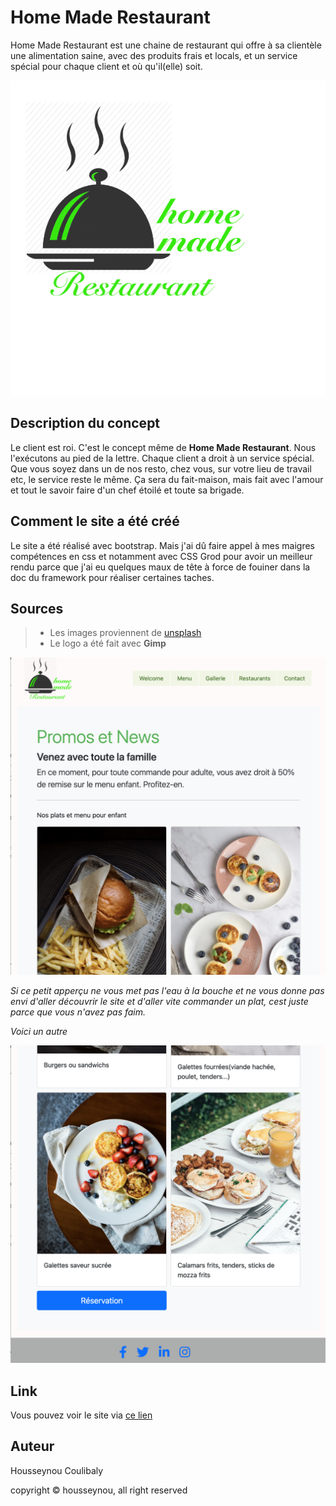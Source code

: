 # Home Made Restaurant

Home Made Restaurant est une chaine de restaurant qui offre à sa clientèle une alimentation saine, avec des produits frais et locals, et un service spécial pour chaque client et où qu'il(elle) soit. 

![La Marque du Resto](images/logo.png)

## Description du concept

Le client est roi. C'est le concept même de **Home Made Restaurant**. Nous l'exécutons au pied de la lettre. Chaque client a droit à un service spécial. Que vous soyez dans un de nos resto, chez vous, sur votre lieu de travail etc, le service reste le même. Ça sera du fait-maison, mais fait avec l'amour et tout le savoir faire d'un chef étoilé et toute sa brigade. 

## Comment le site a été créé

Le site a été réalisé avec bootstrap. Mais j'ai dû faire appel à mes maigres compétences en css et notamment avec CSS Grod pour avoir un meilleur rendu parce que j'ai eu quelques maux de tête à force de fouiner dans la doc du framework pour réaliser certaines taches. 

## Sources

> * Les images proviennent de [unsplash](https://unsplash.com/)
> * Le logo a été fait avec **Gimp**

![un petit aperçu du site](images/captur1.png)

*Si ce petit apperçu ne vous met pas l'eau à la bouche et ne vous donne pas envi d'aller découvrir le site et d'aller vite commander un plat, cest juste parce que vous n'avez pas faim.* 

*Voici un autre* 

![un autre apperçu](images/captur2.png)



## Link

Vous pouvez voir le site via [ce lien](https://housseynou.github.io/restaurant-css-framework/)

## Auteur

Housseynou Coulibaly

copyright &copy; housseynou, all right reserved